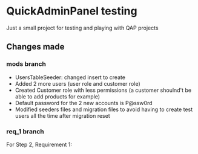 # QuickAdminPanel testing

Just a small project for testing and playing with QAP projects

## Changes made

### mods branch

- UsersTableSeeder: changed insert to create
- Added 2 more users (user role and customer role)
- Created Customer role with less permissions (a customer shoulnd't be able to add products for example)
- Default password for the 2 new accounts is P@ssw0rd
- Modified seeders files and migration files to avoid having to create test users all the time after migration reset

### req_1 branch

For Step 2, Requirement 1:

